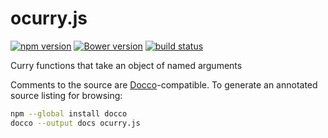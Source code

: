 ocurry.js
=========

[![npm version](https://img.shields.io/npm/v/ocurry.svg)](https://www.npmjs.com/package/ocurry)
[![Bower version](https://img.shields.io/bower/v/ocurry.svg)](http://bower.io/search/?q=ocurry)
[![build status](https://img.shields.io/travis/kemitchell/ocurry.js.svg)](http://travis-ci.org/kemitchell/ocurry.js)

Curry functions that take an object of named arguments

Comments to the source are [Docco](http://jashkenas.github.io/docco/)-compatible. To generate an annotated source listing for browsing:

```bash
npm --global install docco
docco --output docs ocurry.js
```
